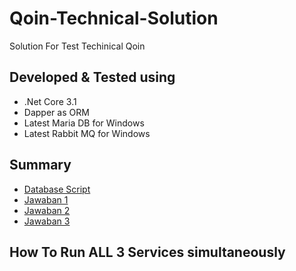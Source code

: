 # Qoin-Technical-Solution
Solution For Test Techinical Qoin

## Developed & Tested using 
 - .Net Core 3.1
 - Dapper as ORM
 - Latest Maria DB for Windows
 - Latest Rabbit MQ for Windows

## Summary
- [Database Script](https://github.com/FebrianSTEM/Qoin-Technical-Solution/blob/main/Database/Script%20Database.txt)
- [Jawaban 1](https://github.com/FebrianSTEM/Qoin-Technical-Solution/tree/main/BackendTest)
- [Jawaban 2](https://github.com/FebrianSTEM/Qoin-Technical-Solution/tree/main/RabbitMQService)
- [Jawaban 3](https://github.com/FebrianSTEM/Qoin-Technical-Solution/tree/main/WebServiceMQPublisher)

## How To Run ALL 3 Services simultaneously



